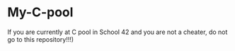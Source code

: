 # My-C-pool
If you are currently at C pool in School 42 and you are not a cheater, do not go to this repository!!!) 
